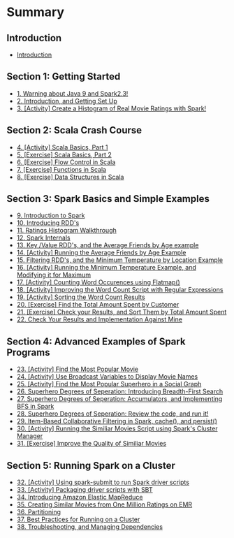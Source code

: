 # Summary

## Introduction

* [Introduction](README.md)

## Section 1: Getting Started

* [1. Warning about Java 9 and Spark2.3!](section-01/Section01-01.md)
* [2. Introduction, and Getting Set Up](section-01/Section01-02.md)
* [3. [Activity] Create a Histogram of Real Movie Ratings with Spark!](Section-01/Section01-03.md)

## Section 2: Scala Crash Course

* [4. [Activity] Scala Basics, Part 1](section-02/Section02-04.md)
* [5. [Exercise] Scala Basics, Part 2](section-02/Section02-05.md)
* [6. [Exercise] Flow Control in Scala](section-02/Section02-06.md)
* [7. [Exercise] Functions in Scala](section-02/Section02-07.md)
* [8. [Exercise] Data Structures in Scala](section-02/Section02-08.md)

## Section 3: Spark Basics and Simple Examples

* [9. Introduction to Spark](section-03/Section03-09.md)
* [10. Introducing RDD's](section-03/Section03-10.md)
* [11. Ratings Histogram Walkthrough](section-03/Section03-11.md)
* [12. Spark Internals](section-03/Section03-12.md)
* [13. Key /Value RDD's, and the Average Friends by Age example](section-03/Section03-13.md)
* [14. [Activity] Running the Average Friends by Age Example](section-03/Section03-14.md)
* [15. Filtering RDD's, and the Minimum Temperature by Location Example](section-03/Section03-15.md)
* [16. [Activity] Running the Minimum Temperature Example, and Modifying it for Maximum](section-03/Section03-16.md)
* [17. [Activity] Counting Word Occurences using Flatmap()](section-03/Section03-17.md)
* [18. [Activity] Improving the Word Count Script with Regular Expressions](section-03/Section03-18.md)
* [19. [Activity] Sorting the Word Count Results](section-03/Section03-19.md)
* [20. [Exercise] Find the Total Amount Spent by Customer](section-03/Section03-20.md)
* [21. [Exercise] Check your Results, and Sort Them by Total Amount Spent](section-03/Section03-21.md)
* [22. Check Your Results and Implementation Against Mine](section-03/Section03-22.md)

## Section 4: Advanced Examples of Spark Programs

* [23. [Activity] Find the Most Popular Movie](section-04/Section04-23.md)
* [24. [Activity] Use Broadcast Variables to Display Movie Names](section-04/Section04-24.md)
* [25. [Activity] Find the Most Popular Superhero in a Social Graph](section-04/Section04-25.md)
* [26. Superhero Degrees of Seperation: Introducing Breadth-First Search](section-04/Section04-26.md)
* [27. Superhero Degrees of Seperation: Accumulators, and Implementing BFS in Spark](section-04/Section04-27.md)
* [28. Superhero Degrees of Seperation: Review the code, and run it!](section-04/Section04-28.md)
* [29. Item-Based Collaborative Filtering in Spark, cache(), and persist()](section-04/Section04-29.md)
* [30. [Activity] Running the Similiar Movies Script using Spark's Cluster Manager](section-04/Section04-30.md)
* [31. [Exercise] Improve the Quality of Similiar Movies](section-04/Section04-31.md)

## Section 5: Running Spark on a Cluster

* [32. [Activity] Using spark-submit to run Spark driver scripts](section-05/Section05-32.md)
* [33. [Activity] Packaging driver scripts with SBT](section-05/Section05-33.md)
* [34. Introducing Amazon Elastic MapReduce](section-05/Section05-34.md)
* [35. Creating Similar Movies from One Million Ratings on EMR](section-05/Section05-35.md)
* [36. Partitioning](section-05/Section05-36.md)
* [37. Best Practices for Running on a Cluster](section-05/Section05-37.md)
* [38. Troubleshooting, and Managing Dependencies](section-05/Section05-38.md)